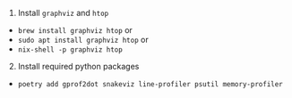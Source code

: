 1. Install `graphviz` and `htop`

- `brew install graphviz htop` or
- `sudo apt install graphviz htop` or
- `nix-shell -p graphviz htop`

2. Install required python packages

- `poetry add gprof2dot snakeviz line-profiler psutil memory-profiler`
